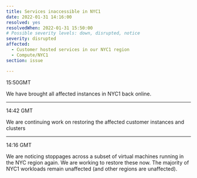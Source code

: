 ```yaml
---
title: Services inaccessible in NYC1
date: 2022-01-31 14:16:00
resolved: yes
resolvedWhen: 2022-01-31 15:50:00 
# Possible severity levels: down, disrupted, notice
severity: disrupted
affected:
  - Customer hosted services in our NYC1 region
  - Compute/NYC1
section: issue

---
```


15:50GMT

We have brought all affected instances in NYC1 back online.

---

14:42 GMT

We are continuing work on restoring the affected customer instances and clusters

---

14:16 GMT

We are noticing stoppages across a subset of virtual machines running in the NYC region again. We are working to restore these now. The majority of NYC1 workloads remain unaffected (and other regions are unaffected).
